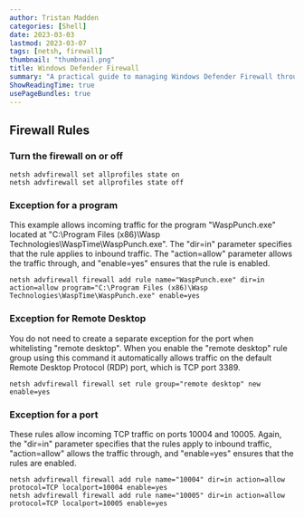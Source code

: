 ```yaml
---
author: Tristan Madden
categories: [Shell]
date: 2023-03-03
lastmod: 2023-03-07
tags: [netsh, firewall]
thumbnail: "thumbnail.png"
title: Windows Defender Firewall
summary: "A practical guide to managing Windows Defender Firewall through the command line, including commands for turning the firewall on/off and creating exceptions for programs, Remote Desktop, and specific ports."
ShowReadingTime: true
usePageBundles: true
---
```


<h2>Firewall Rules</h2>

<h3>Turn the firewall on or off</h3>

```Shell
netsh advfirewall set allprofiles state on
netsh advfirewall set allprofiles state off
```
<h3>Exception for a program</h3>
This example allows incoming traffic for the program "WaspPunch.exe" located at "C:\Program Files (x86)\Wasp Technologies\WaspTime\WaspPunch.exe". The "dir=in" parameter specifies that the rule applies to inbound traffic. The "action=allow" parameter allows the traffic through, and "enable=yes" ensures that the rule is enabled.

```Shell
netsh advfirewall firewall add rule name="WaspPunch.exe" dir=in action=allow program="C:\Program Files (x86)\Wasp Technologies\WaspTime\WaspPunch.exe" enable=yes
```

<h3>Exception for Remote Desktop</h3>
You do not need to create a separate exception for the port when whitelisting "remote desktop". When you enable the "remote desktop" rule group using this command it automatically allows traffic on the default Remote Desktop Protocol (RDP) port, which is TCP port 3389.

```Shell
netsh advfirewall firewall set rule group="remote desktop" new enable=yes
```

<h3>Exception for a port</h3>
These rules allow incoming TCP traffic on ports 10004 and 10005. Again, the "dir=in" parameter specifies that the rules apply to inbound traffic, "action=allow" allows the traffic through, and "enable=yes" ensures that the rules are enabled.

```Shell
netsh advfirewall firewall add rule name="10004" dir=in action=allow protocol=TCP localport=10004 enable=yes
netsh advfirewall firewall add rule name="10005" dir=in action=allow protocol=TCP localport=10005 enable=yes
```